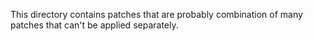 This directory contains patches that are probably combination of many patches
that can't be applied separately.
